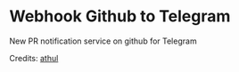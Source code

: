 # Webhook Github to Telegram

New PR notification service on github for Telegram

Credits: [athul](https://github.com/athul/Telegram-GH-Webhooks)
